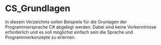 # CS_Grundlagen

In diesem Verzeichnis sollen Beispiele für die Grunlagen der Programmiersprache C# abgelegt werden.
Dabei sind keine Vorkenntnisse erforderlich und es soll möglichst einfach sein die Sprache und Programmierkonzepte zu erlernen.
